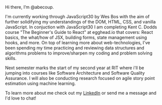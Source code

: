 Hi there, I’m @abecoup.

I'm currently working through JavaScript30 by Wes Bos with the aim of further solidifying my understandings of the DOM, HTML, CSS, and vanilla JavaScript. In conjuction with JavaScript30 I am completing Kent C. Dodds course "The Beginner's Guide to React" at egghead.io that covers: React basics, the what/how of JSX, building forms, state management using hooks, and more. On top of learning more about web-technologies, I've been spending my time practicing and reviewing data structures and algorithms problems to improve/sharpen my coding and problem solving skills.

Next semester marks the start of my second year at RIT where i'll be jumping into courses like Software Architecture and Software Quality Assurance. I will also be conducting research focused on agile story point estimation using machine learning.

To learn more about me check out my [LinkedIn](https://www.linkedin.com/in/abraham-couperus-9374aa1a3/) or send me a message and I'd love to chat!
